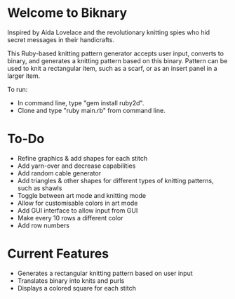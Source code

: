 # Welcome to Biknary
Inspired by Aida Lovelace and the revolutionary knitting spies who hid secret messages in their handicrafts.

This Ruby-based knitting pattern generator accepts user input, converts to binary, and generates a knitting pattern based on this binary. Pattern can be used to knit a rectangular item, such as a scarf, or as an insert panel in a larger item.

To run:
- In command line, type "gem install ruby2d".
- Clone and type "ruby main.rb" from command line.

# To-Do
- Refine graphics & add shapes for each stitch
- Add yarn-over and decrease capabilities
- Add random cable generator
- Add triangles & other shapes for different types of knitting patterns, such as shawls
- Toggle between art mode and knitting mode
- Allow for customisable colors in art mode
- Add GUI interface to allow input from GUI
- Make every 10 rows a different color
- Add row numbers

# Current Features
- Generates a rectangular knitting pattern based on user input
- Translates binary into knits and purls
- Displays a colored square for each stitch